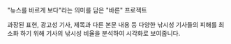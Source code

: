 "뉴스를 바르게 보다"라는 의미를 담은 "바른" 프로젝트

과장된 표현, 광고성 기사, 제목과 다른 본문 내용 등 다양한 낚시성 기사들의 피해를 최소화 하기 위해 기사의 낚시성 비율을 분석하여 시각화로 보여줍니다.
